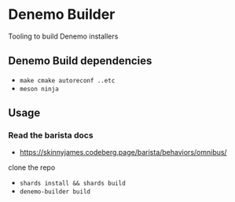 # Denemo Builder

Tooling to build Denemo installers

## Denemo Build dependencies

* `make cmake autoreconf ..etc`
* `meson ninja`

## Usage

### Read the barista docs

* https://skinnyjames.codeberg.page/barista/behaviors/omnibus/

clone the repo

* `shards install && shards build`
* `denemo-builder build`